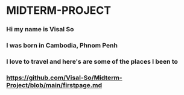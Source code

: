 # MIDTERM-PROJECT
### Hi my name is Visal So
### I was born in Cambodia, Phnom Penh
### I love to travel and here's are some of the places I been to

### https://github.com/Visal-So/Midterm-Project/blob/main/firstpage.md
